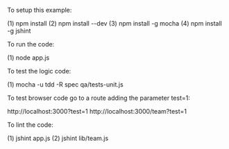 
To setup this example:

(1) npm install
(2) npm install --dev
(3) npm install -g mocha
(4) npm install -g jshint

To run the code:

(1) node app.js

To test the logic code:

(1) mocha -u tdd -R spec qa/tests-unit.js

To test browser code go to a route adding the parameter test=1:

http://localhost:3000?test=1
http://localhost:3000/team?test=1

To lint the code:

(1) jshint app.js
(2) jshint lib/team.js